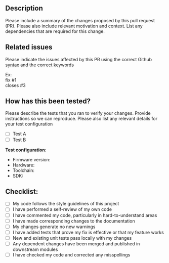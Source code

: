 ## Description

Please include a summary of the changes proposed by this pull request (PR). Please also include relevant motivation and context. List any dependencies that are required for this change.


## Related issues

Please indicate the issues affected by this PR using the correct Github [syntax](https://docs.github.com/en/issues/tracking-your-work-with-issues/linking-a-pull-request-to-an-issue) and the correct keywords

Ex:  
fix #1  
closes #3

## How has this been tested?

Please describe the tests that you ran to verify your changes. Provide instructions so we can reproduce. Please also list any relevant details for your test configuration

- [ ] Test A
- [ ] Test B

**Test configuration**:
* Firmware version:
* Hardware:
* Toolchain:
* SDK:

## Checklist:

- [ ] My code follows the style guidelines of this project
- [ ] I have performed a self-review of my own code
- [ ] I have commented my code, particularly in hard-to-understand areas
- [ ] I have made corresponding changes to the documentation
- [ ] My changes generate no new warnings
- [ ] I have added tests that prove my fix is effective or that my feature works
- [ ] New and existing unit tests pass locally with my changes
- [ ] Any dependent changes have been merged and published in downstream modules
- [ ] I have checked my code and corrected any misspellings
